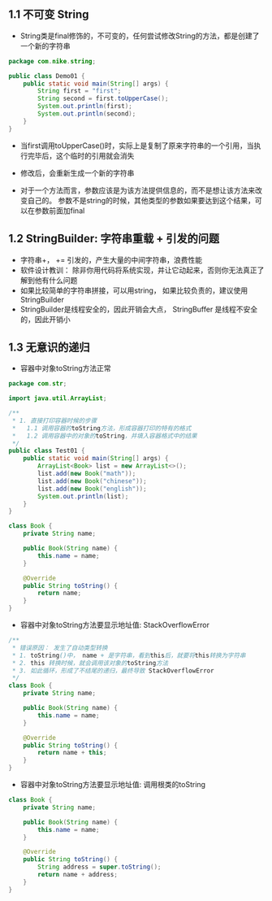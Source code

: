 

## 1.1 不可变 String

- String类是final修饰的，不可变的，任何尝试修改String的方法，都是创建了一个新的字符串

```java
package com.nike.string;

public class Demo01 {
    public static void main(String[] args) {
        String first = "first";
        String second = first.toUpperCase();
        System.out.println(first);
        System.out.println(second);
    }
}
```

- 当first调用toUpperCase()时，实际上是复制了原来字符串的一个引用，当执行完毕后，这个临时的引用就会消失

- 修改后，会重新生成一个新的字符串

- 对于一个方法而言，参数应该是为该方法提供信息的，而不是想让该方法来改变自己的。 参数不是string的时候，其他类型的参数如果要达到这个结果，可以在参数前面加final

  

## 1.2 StringBuilder: 字符串重载 + 引发的问题

- 字符串+， += 引发的，产生大量的中间字符串，浪费性能
- 软件设计教训： 除非你用代码将系统实现，并让它动起来，否则你无法真正了解到他有什么问题
- 如果比较简单的字符串拼接，可以用string， 如果比较负责的，建议使用 StringBuilder
- StringBuilder是线程安全的，因此开销会大点， StringBuffer 是线程不安全的，因此开销小

## 1.3 无意识的递归

- 容器中对象toString方法正常

```java
package com.str;

import java.util.ArrayList;

/**
 * 1. 直接打印容器时候的步骤
 *   1.1 调用容器的toString方法，形成容器打印的特有的格式
 *   1.2 调用容器中的对象的toString，并填入容器格式中的结果
 */
public class Test01 {
    public static void main(String[] args) {
        ArrayList<Book> list = new ArrayList<>();
        list.add(new Book("math"));
        list.add(new Book("chinese"));
        list.add(new Book("english"));
        System.out.println(list);
    }
}

class Book {
    private String name;

    public Book(String name) {
        this.name = name;
    }

    @Override
    public String toString() {
        return name;
    }
}
```

- 容器中对象toString方法要显示地址值:  StackOverflowError

```java
/**
 * 错误原因： 发生了自动类型转换
 * 1. toString()中， name + 是字符串，看到this后，就要将this转换为字符串
 * 2. this 转换时候，就会调用该对象的toString方法
 * 3. 如此循环，形成了不结尾的递归，最终导致 StackOverflowError
 */
class Book {
    private String name;

    public Book(String name) {
        this.name = name;
    }

    @Override
    public String toString() {
        return name + this;
    }
}
```

- 容器中对象toString方法要显示地址值:   调用根类的toString

```java
class Book {
    private String name;

    public Book(String name) {
        this.name = name;
    }

    @Override
    public String toString() {
        String address = super.toString();
        return name + address;
    }
}
```

